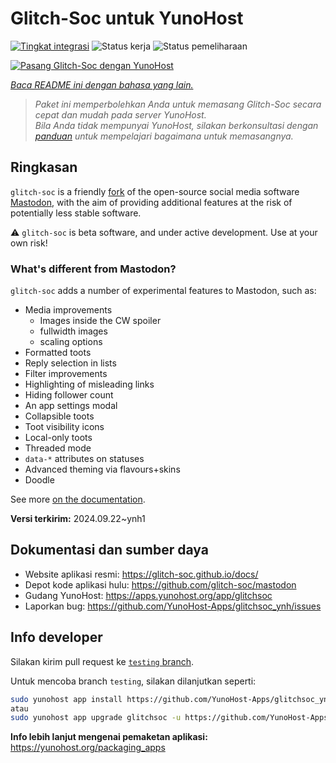 <!--
N.B.: README ini dibuat secara otomatis oleh <https://github.com/YunoHost/apps/tree/master/tools/readme_generator>
Ini TIDAK boleh diedit dengan tangan.
-->

# Glitch-Soc untuk YunoHost

[![Tingkat integrasi](https://dash.yunohost.org/integration/glitchsoc.svg)](https://ci-apps.yunohost.org/ci/apps/glitchsoc/) ![Status kerja](https://ci-apps.yunohost.org/ci/badges/glitchsoc.status.svg) ![Status pemeliharaan](https://ci-apps.yunohost.org/ci/badges/glitchsoc.maintain.svg)

[![Pasang Glitch-Soc dengan YunoHost](https://install-app.yunohost.org/install-with-yunohost.svg)](https://install-app.yunohost.org/?app=glitchsoc)

*[Baca README ini dengan bahasa yang lain.](./ALL_README.md)*

> *Paket ini memperbolehkan Anda untuk memasang Glitch-Soc secara cepat dan mudah pada server YunoHost.*  
> *Bila Anda tidak mempunyai YunoHost, silakan berkonsultasi dengan [panduan](https://yunohost.org/install) untuk mempelajari bagaimana untuk memasangnya.*

## Ringkasan

`glitch-soc` is a friendly [fork](https://en.wikipedia.org/wiki/Fork_(software_development)) of the open-source social media software [Mastodon](https://joinmastodon.org/), with the aim of providing additional features at the risk of potentially less stable software.

⚠️ `glitch-soc` is beta software, and under active development. Use at your own risk!

###  What's different from Mastodon?

`glitch-soc` adds a number of experimental features to Mastodon, such as:

- Media improvements
  - Images inside the CW spoiler
  - fullwidth images
  - scaling options
- Formatted toots
- Reply selection in lists
- Filter improvements
- Highlighting of misleading links
- Hiding follower count
- An app settings modal
- Collapsible toots
- Toot visibility icons
- Local-only toots
- Threaded mode
- `data-*` attributes on statuses
- Advanced theming via flavours+skins
- Doodle

See more [on the documentation](https://glitch-soc.github.io/docs/).


**Versi terkirim:** 2024.09.22~ynh1
## Dokumentasi dan sumber daya

- Website aplikasi resmi: <https://glitch-soc.github.io/docs/>
- Depot kode aplikasi hulu: <https://github.com/glitch-soc/mastodon>
- Gudang YunoHost: <https://apps.yunohost.org/app/glitchsoc>
- Laporkan bug: <https://github.com/YunoHost-Apps/glitchsoc_ynh/issues>

## Info developer

Silakan kirim pull request ke [`testing` branch](https://github.com/YunoHost-Apps/glitchsoc_ynh/tree/testing).

Untuk mencoba branch `testing`, silakan dilanjutkan seperti:

```bash
sudo yunohost app install https://github.com/YunoHost-Apps/glitchsoc_ynh/tree/testing --debug
atau
sudo yunohost app upgrade glitchsoc -u https://github.com/YunoHost-Apps/glitchsoc_ynh/tree/testing --debug
```

**Info lebih lanjut mengenai pemaketan aplikasi:** <https://yunohost.org/packaging_apps>
